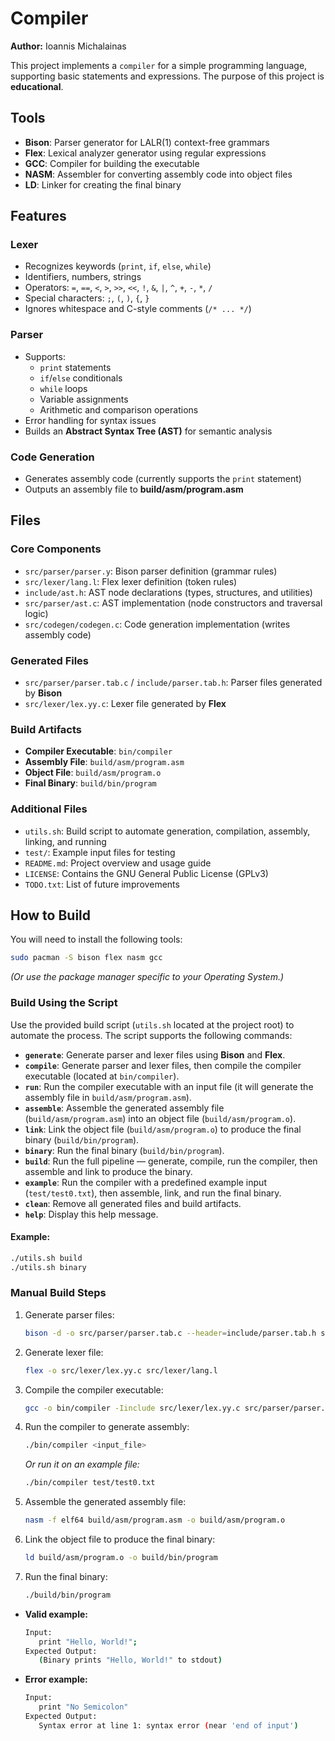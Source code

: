 # Compiler

**Author:** Ioannis Michalainas

This project implements a `compiler` for a simple programming language, supporting basic statements and expressions. The purpose of this project is **educational**.

## Tools

- **Bison**: Parser generator for LALR(1) context-free grammars  
- **Flex**: Lexical analyzer generator using regular expressions  
- **GCC**: Compiler for building the executable  
- **NASM**: Assembler for converting assembly code into object files  
- **LD**: Linker for creating the final binary  

## Features

### Lexer
- Recognizes keywords (`print`, `if`, `else`, `while`)
- Identifiers, numbers, strings
- Operators: `=`, `==`, `<`, `>`, `>>`, `<<`, `!`, `&`, `|`, `^`, `+`, `-`, `*`, `/`
- Special characters: `;`, `(`, `)`, `{`, `}`
- Ignores whitespace and C-style comments (`/* ... */`)

### Parser
- Supports:
   - `print` statements
   - `if`/`else` conditionals
   - `while` loops
   - Variable assignments
   - Arithmetic and comparison operations
- Error handling for syntax issues
- Builds an **Abstract Syntax Tree (AST)** for semantic analysis

### Code Generation
- Generates assembly code (currently supports the `print` statement)
- Outputs an assembly file to **build/asm/program.asm**

## Files

### Core Components
- `src/parser/parser.y`: Bison parser definition (grammar rules)
- `src/lexer/lang.l`: Flex lexer definition (token rules)
- `include/ast.h`: AST node declarations (types, structures, and utilities)
- `src/parser/ast.c`: AST implementation (node constructors and traversal logic)
- `src/codegen/codegen.c`: Code generation implementation (writes assembly code)

### Generated Files
- `src/parser/parser.tab.c` / `include/parser.tab.h`: Parser files generated by **Bison**
- `src/lexer/lex.yy.c`: Lexer file generated by **Flex**

### Build Artifacts
- **Compiler Executable**: `bin/compiler`
- **Assembly File**: `build/asm/program.asm`
- **Object File**: `build/asm/program.o`
- **Final Binary**: `build/bin/program`

### Additional Files
- `utils.sh`: Build script to automate generation, compilation, assembly, linking, and running
- `test/`: Example input files for testing
- `README.md`: Project overview and usage guide
- `LICENSE`: Contains the GNU General Public License (GPLv3)
- `TODO.txt`: List of future improvements

## How to Build

You will need to install the following tools:
```bash
sudo pacman -S bison flex nasm gcc
```
*(Or use the package manager specific to your Operating System.)*

### Build Using the Script

Use the provided build script (`utils.sh` located at the project root) to automate the process. The script supports the following commands:

- **`generate`**: Generate parser and lexer files using **Bison** and **Flex**.
- **`compile`**: Generate parser and lexer files, then compile the compiler executable (located at `bin/compiler`).
- **`run`**: Run the compiler executable with an input file (it will generate the assembly file in `build/asm/program.asm`).
- **`assemble`**: Assemble the generated assembly file (`build/asm/program.asm`) into an object file (`build/asm/program.o`).
- **`link`**: Link the object file (`build/asm/program.o`) to produce the final binary (`build/bin/program`).
- **`binary`**: Run the final binary (`build/bin/program`).
- **`build`**: Run the full pipeline — generate, compile, run the compiler, then assemble and link to produce the binary.
- **`example`**: Run the compiler with a predefined example input (`test/test0.txt`), then assemble, link, and run the final binary.
- **`clean`**: Remove all generated files and build artifacts.
- **`help`**: Display this help message.

#### Example:
```bash
./utils.sh build
./utils.sh binary
```

### Manual Build Steps

1. Generate parser files:
   ```bash
   bison -d -o src/parser/parser.tab.c --header=include/parser.tab.h src/parser/parser.y
   ```
2. Generate lexer file:
   ```bash
   flex -o src/lexer/lex.yy.c src/lexer/lang.l
   ```
3. Compile the compiler executable:
   ```bash
   gcc -o bin/compiler -Iinclude src/lexer/lex.yy.c src/parser/parser.tab.c src/parser/ast.c src/codegen/codegen.c src/codegen/symbol.c -lfl
   ```
4. Run the compiler to generate assembly:
   ```bash
   ./bin/compiler <input_file>
   ```
   *Or run it on an example file:*
   ```bash
   ./bin/compiler test/test0.txt
   ```
5. Assemble the generated assembly file:
   ```bash
   nasm -f elf64 build/asm/program.asm -o build/asm/program.o
   ```
6. Link the object file to produce the final binary:
   ```bash
   ld build/asm/program.o -o build/bin/program
   ```
7. Run the final binary:
   ```bash
   ./build/bin/program
   ```

- **Valid example:**
   ```bash
   Input:
      print "Hello, World!";
   Expected Output:
      (Binary prints "Hello, World!" to stdout)
   ```

- **Error example:**
   ```bash
   Input:
      print "No Semicolon"
   Expected Output:
      Syntax error at line 1: syntax error (near 'end of input')
   ```